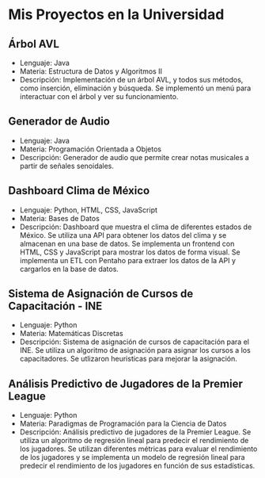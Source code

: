 # Mis Proyectos en la Universidad

## Árbol AVL

- Lenguaje: Java
- Materia: Estructura de Datos y Algoritmos II
- Descripción: Implementación de un árbol AVL, y todos sus métodos, como inserción, eliminación y búsqueda. Se implementó un menú para interactuar con el árbol y ver su funcionamiento.

## Generador de Audio

- Lenguaje: Java
- Materia: Programación Orientada a Objetos
- Descripción: Generador de audio que permite crear notas musicales a partir de señales senoidales.

## Dashboard Clima de México

- Lenguaje: Python, HTML, CSS, JavaScript
- Materia: Bases de Datos
- Descripción: Dashboard que muestra el clima de diferentes estados de México. Se utiliza una API para obtener los datos del clima y se almacenan en una base de datos. Se implementa un frontend con HTML, CSS y JavaScript para mostrar los datos de forma visual. Se implementa un ETL con Pentaho para extraer los datos de la API y cargarlos en la base de datos.

## Sistema de Asignación de Cursos de Capacitación - INE

- Lenguaje: Python
- Materia: Matemáticas Discretas
- Descripción: Sistema de asignación de cursos de capacitación para el INE. Se utiliza un algoritmo de asignación para asignar los cursos a los capacitadores. Se utlizaron heuristicas para mejorar la asignación.

## Análisis Predictivo de Jugadores de la Premier League

- Lenguaje: Python
- Materia: Paradigmas de Programación para la Ciencia de Datos
- Descripción: Análisis predictivo de jugadores de la Premier League. Se utiliza un algoritmo de regresión lineal para predecir el rendimiento de los jugadores. Se utilizan diferentes métricas para evaluar el rendimiento de los jugadores y se implementa un modelo de regresión lineal para predecir el rendimiento de los jugadores en función de sus estadísticas.
